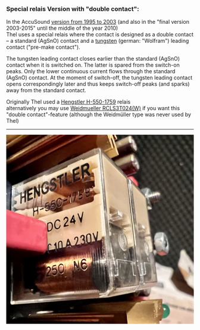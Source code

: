 ### Special relais Version with "double contact":  
In the AccuSound [version from 1995 to 2003](https://github.com/analoghifi/Thel-AccuSound-100/tree/main/hardware/3%29%20version%201995-2003) (and also in the "final version 2003-2015" until the middle of the year 2010)  
Thel uses a special relais where the contact is designed as a double contact – a standard (AgSnO) contact and a [tungsten](https://en.wikipedia.org/wiki/Tungsten) (german: "Wolfram") leading contact ("pre-make contact").  
  
The tungsten leading contact closes earlier than the standard (AgSnO) contact when it is switched on. The latter is spared from the switch-on peaks. Only the lower continuous current flows through the standard (AgSnO) contact. At the moment of switch-off, the tungsten leading contact opens correspondingly later and thus keeps switch-off peaks (and sparks) away from the standard contact.  
  
Originally Thel used a [Hengstler H-550-1759](https://github.com/analoghifi/Thel-AccuSound-100/tree/main/docs/components%20datasheets/special%20relay%20version%201995-2003/Original%3A%20Hengstler%20H-550) relais  
alternatively you may use [Weidmueller RCLS3T024(W)](https://github.com/analoghifi/Thel-AccuSound-100/tree/main/docs/components%20datasheets/special%20relay%20version%201995-2003/Alternative%3A%20Weidmueller%20RCLS3T024%28W%29) if you want this "double contact"-feature (although the Weidmüller type was never used by Thel)  
  

----  
   
<img src="https://github.com/analoghifi/Thel-AccuSound-100/blob/main/docs/components%20datasheets/special%20relay%20version%201995-2003/Original%3A%20Hengstler%20H-550/Relais_Hengstler_H-550-1759.jpg" alt="">



